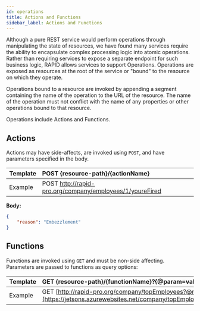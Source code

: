```yaml
---
id: operations
title: Actions and Functions
sidebar_label: Actions and Functions
---
```


Although a pure REST service would perform operations through manipulating the state of resources, 
we have found many services require the ability to encapsulate complex processing logic into atomic operations. 
Rather than requiring services to expose a separate endpoint for such business logic,
RAPID allows services to support Operations. 
Operations are exposed as resources at the root of the service or "bound" to the resource on which they operate.

Operations bound to a resource are invoked by appending a segment containing the name of the operation to the URL of the resource.
The name of the operation must not conflict with the name of any properties or other operations bound to that
resource.

Operations include Actions and Functions.

## Actions

Actions may have side-affects, are invoked using `POST`, and have parameters specified in the body.

| Template | POST {resource-path}/{actionName}                       |
| -------- | :------------------------------------------------------- |
| Example  | POST http://rapid-pro.org/company/employees/1/youreFired |

**Body:**

```json
{
    "reason": "Embezzlement"
}
```

## Functions

Functions are invoked using `GET` and must be non-side affecting. 
Parameters are passed to functions as query options:

| Template | GET {resource-path}/{functionName}?{@param=value...}                 |
| -------- | :------------------------------------------------------------------- |
| Example  | GET [http://rapid-pro.org/company/topEmployees?@num=2](https://jetsons.azurewebsites.net/company/topEmployees(num=2)) |

